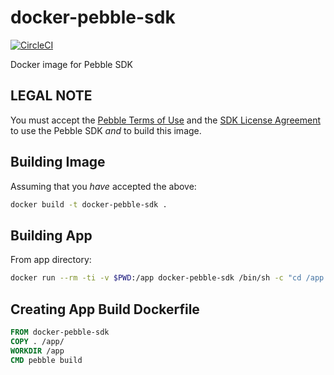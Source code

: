 # docker-pebble-sdk

[![CircleCI](https://circleci.com/gh/mikea/docker-pebble-sdk.svg?style=svg)](https://circleci.com/gh/mikea/docker-pebble-sdk)

Docker image for Pebble SDK


## LEGAL NOTE
You must accept the [Pebble Terms of Use][TOS] and the [SDK License Agreement][LA] to use the Pebble SDK *and* to build this image.

[TOS]: https://developer.getpebble.com/legal/terms-of-use/
[LA]: https://developer.getpebble.com/legal/sdk-license/

## Building Image

Assuming that you *have* accepted the above:

```bash
docker build -t docker-pebble-sdk .
```
## Building App

From app directory:

```bash
docker run --rm -ti -v $PWD:/app docker-pebble-sdk /bin/sh -c "cd /app && pebble build"
```

## Creating App Build Dockerfile

```Dockerfile
FROM docker-pebble-sdk
COPY . /app/
WORKDIR /app
CMD pebble build
```
